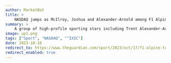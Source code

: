 ```yaml
---
author: MarketBot
title: >
    NASDAQ jumps as McIlroy, Joshua and Alexander-Arnold among F1 Alpine team co-investors
summary: >
    A group of high-profile sporting stars including Trent Alexander-Arnold, Anthony Joshua, Juan Mata, Alexander Zverev and Rory McIlroy have joined as co-investors in a $200m (£164m) stake in the Alpine Formula One team.
image: up1.png
tags: ["Sport", "NASDAQ", "^IXIC"]
date: 2023-10-16
redirect_to: https://www.theguardian.com/sport/2023/oct/17/f1-alpine-team-co-investors-rory-mcilroy-anthony-joshua-trent-alexander-arnold-juan-mata-alexander-zverev
redirect_enabled: true
---
```

